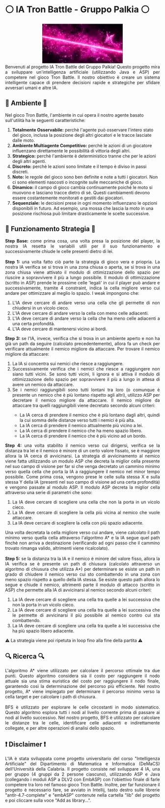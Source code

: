 # ⚪ IA Tron Battle - Gruppo Palkia ⚪
<div align="center">
  <img src="https://github.com/matte18it/TronBattle-IA_Palkia/blob/main/TronBattle/src/main/resources/githubIMG/palkia.gif?raw=true" alt="Palkia">
</div>
<div align="justify">
  Benvenuti al progetto IA Tron Battle del Gruppo Palkia! Questo progetto mira a sviluppare un'intelligenza artificiale (utilizzando Java e ASP) per competere nel gioco Tron Battle. Il nostro obiettivo è creare un sistema intelligente capace di prendere decisioni rapide e strategiche per sfidare avversari umani e altre IA.
</div>

## 🌃 Ambiente 🌃
Nel gioco Tron Battle, l'ambiente in cui opera il nostro agente basato sull'utilità ha le seguenti caratteristiche:
<ol>
  <li><strong>Totalmente Osservabile:</strong> perchè l'agente può osservare l'intero stato del gioco, inclusa la posizione degli altri giocatori e le tracce lasciate dalle moto.</li>
  <li><strong>Ambiente Multiagente Competitivo:</strong> perchè le azioni di un giocatore influenzano direttamente le possibilità di vittoria degli altri.</li>
  <li><strong>Strategico:</strong> perchè l'ambiente è deterministico tranne che per le azioni degli altri agenti.</li>
  <li><strong>Discreto:</strong> perchè le azioni sono limitate e il tempo è diviso in passi discreti.</li>
  <li><strong>Noto:</strong> le regole del gioco sono ben definite e note a tutti i giocatori. Non ci sono elementi nascosti o incognite sulle meccaniche di gioco.</li>
  <li><strong>Dinamico:</strong>  il campo di gioco cambia continuamente poiché le moto si muovono e lasciano tracce dietro di sé. Questi cambiamenti devono essere costantemente monitorati e gestiti dai giocatori.</li>
  <li><strong>Sequenziale:</strong> le decisioni prese in ogni momento influenzano le opzioni disponibili in futuro. Ad esempio, una mossa che lascia la moto in una posizione rischiosa può limitare drasticamente le scelte successive.</li>
</ol>

## 🤖 Funzionamento Strategia 🤖
<div align="justify">
   <strong>Step Base: </strong> come prima cosa, una volta presa la posizione del player, la nostra IA resetta le variabili utili per il suo funzionamento e successivamente chiude le celle presenti dietro di lei.
  <br><br>
  <strong>Step 1: </strong> una volta fatto ciò parte la strategia di gioco vera e priopria. La nostra IA verifica se si trova in una zona chiusa o aperta, se si trova in una zona chiusa viene attivato il modulo di ottimizzazione dello spazio per riuscire a sopravvivere il più a lungo possibile. 
Il modulo di ottimizzazione (scritto in ASP) prende le prossime celle 'legali' in cui il player può andare e successivamente, tramite 4 constraint, indica la cella migliore verso cui andare per ottimizzare al meglio lo spazio. I weak impongono che:
<ol>
  <li>L'IA deve cercare di andare verso una cella che gli permette di non chiudersi in un vicolo cieco.</li>
  <li>L'IA deve cercare di andare verso la cella con meno celle adiacenti.</li>
  <li>L'IA deve cercare di andare verso la cella che ha meno celle adiacenti a una certa profondità.</li>
  <li>L'IA deve cercare di mantenersi vicino ai bordi.</li>
</ol>
<strong>Step 3: </strong> se l'IA, invece, verifica che si trova in un ambiente aperto e non ha già un path da seguire (calcolato precedentemente), allora fa un check per verificare attualmente il nemico migliore da attaccare. Per trovare il nemico migliore da attaccare:
<ol>
  <li>La IA si concentra sui nemici che riesce a raggiungere.</li>
  <li>Successivamente verifica che i nemici che riesce a raggiungere non siano tutti vicini. Se sono tutti vicini, li ignora e si attiva il modulo di ottimizzazione dello spazio per sopravvivere il più a lungo in attesa di avere un nemico da attaccare.</li>
  <li>Se i nemici raggiungibili sono tutti lontani tra loro (o comunque è presente un nemico che è più lontano rispetto agli altri), utilizzo ASP per decretare il nemico migliore da attaccare. Il nemico migliore da attaccare tra quelli raggiungibili viene decretato secondo alcuni criteri:</li>
  <ul>
    <li>La IA cerca di prendere il nemico che è più lontano dagli altri, quindi la cui somma delle distanze verso tutti i nemici è più alta.</li>
    <li>La IA cerca di prendere il nemico attualmente più vicino a lei.</li>
    <li>La IA cerca di prendere il nemico che ha meno spazio libero.</li>
    <li>La IA cerca di prendere il nemico che è più vicino ad un bordo.</li>
  </ul>
</ol>
<strong>Step 4:</strong> una volta stabilito il nemico verso cui dirigersi, verifica se la distanza tra lei e il nemico è minore di un certo valore fissato, se è maggiore allora la IA cerca di avvicinarsi. La strategia di avvicinamento al nemico viene fatta utilizzando un modulo ASP che decreta la miglior cella presente nel suo campo di visione per far si che venga decretato un cammino minimo verso quella cella che porta la IA a raggiungere il nemico nel minor tempo possibile. Come prima cosa, vengono prese le celle sulla stessa X e sulla stessa Y della IA (presenti nel suo campo di visione ad una certa profondità) e vengono passate al modulo ASP. Il modulo ASP decreta la miglior cella attraverso una serie di parametri che sono:
<ol>
  <li>La IA deve cercare di scegliere una cella che non la porta in un vicolo cieco.</li>
  <li>La IA deve cercare di scegliere la cella più vicina al nemico che vuole attaccare.</li>
  <li>La IA deve cercare di scegliere la cella con più spazio adiacente.</li>
</ol>
Una volta decretata la cella migliore verso cui andare, viene calcolato il path minimo verso quella cella attraverso l'algoritmo A* e la IA segue quel path finchè non arriva a destinazione (verificando ad ogni passo che il cammino trovato rimanga valido, altrimenti viene ricalcolato).
<br><br>
<strong>Step 5:</strong> se la distanza tra la IA e il nemico è minore del valore fisso, allora la IA verifica se è presente un path di chiusura (calcolato attraverso un algoritmo di chiusura che utilizza A*) per determinare se esiste un path in grado di chiudere il nemico verso cui sto combattendo in una zona con meno spazio rispetto a quello della IA stessa. Se esiste questo path allora lo segue e chiude il nemico, altrimenti parte il modulo di attacco (scritto in ASP) che permette alla IA di avvicinarsi al nemico secondo alcuni criteri:
<ol>
  <li>La IA deve cercare di scegliere una cella tra quelle a lei successiva che non la porta in un vicolo cieco.</li>
  <li>La IA deve cercare di scegliere una cella tra quelle a lei successiva che le permette di avvicinarsi il più possibile al nemico contro cui sta combattendo.</li>
  <li>La IA deve cercare di scegliere una cella tra quelle a lei successiva che ha più spazio libero adiacente.</li>
</ol>

⚠️ La strategia viene poi ripetuta in loop fino alla fine della partita ⚠️

## 🔍 Ricerca 🔍
<div align="justify">
L'algoritmo A* viene utilizzato per calcolare il percorso ottimale tra due punti. Questo algoritmo considera sia il costo per raggiungere il nodo attuale sia una stima euristica del costo per raggiungere il nodo finale, garantendo così la determinazione del percorso più efficiente. Nel nostro progetto, A* viene impiegato per determinare il percorso minimo verso la cella target e per calcolare i path di chiusura.
</div>
<br>
<div align="justify">
BFS è utilizzato per esplorare le celle circostanti in modo sistematico. Questo algoritmo esplora tutti i nodi al livello corrente prima di passare ai nodi al livello successivo. Nel nostro progetto, BFS è utilizzato per calcolare le distanze tra le celle, identificare celle adiacenti e indirettamente collegate, e per altre operazioni di analisi dello spazio.
</div>

## ❗️ Disclaimer ❗️
<div align="justify">
  L'IA è stata sviluppata come progetto universitario del corso "Intelligenza Artificiale" del Dipartimento di Matematica e Informatica (DeMaCS) dell'Università della Calabria. Il progetto consiste nel sviluppare 4 IA, una per gruppo (4 gruppi da 2 persone ciascuno), utilizzando ASP e Java (collegando i moduli ASP a DLV2 con EmbASP) con l'obiettivo finale di farle competere tra loro nel famoso gioco Tron Battle. Inoltre, per far funzionare il progetto è necessario fare, se avviato in Intellij, tasto destro sulle librerie "antlr-4.7-complete" e "embASP" contenute nella cartella "lib" del progetto e poi cliccare sulla voce "Add as library...".

</div>

